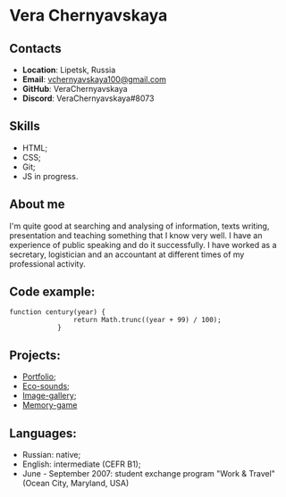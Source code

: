 # Vera Chernyavskaya

## **Contacts**

- **Location**: Lipetsk, Russia
- **Email**: vchernyavskaya100@gmail.com
- **GitHub**: VeraChernyavskaya
- **Discord**: VeraChernyavskaya#8073

## Skills

- HTML;
- CSS;
- Git;
- JS in progress.

## About me

I'm quite good at searching and analysing of information, texts writing, presentation and teaching something that I know very well. I have an experience of public speaking and do it successfully.
I have worked as a secretary, logistician and an accountant at different times of my professional activity.

## Code example:

```
function century(year) {
                return Math.trunc((year + 99) / 100);
            }
```

## Projects:

- [Portfolio](https://rolling-scopes-school.github.io/verachernyavskaya-JSFEPRESCHOOL/portfolio/);
- [Eco-sounds](https://rolling-scopes-school.github.io/verachernyavskaya-JSFEPRESCHOOL/eco-sounds/);
- [Image-gallery](https://rolling-scopes-school.github.io/verachernyavskaya-JSFEPRESCHOOL/image-galery/);
- [Memory-game](https://rolling-scopes-school.github.io/verachernyavskaya-JSFEPRESCHOOL/memory-game/)

## Languages:

- Russian: native;
- English: intermediate (CEFR B1);
- June - September 2007: student exchange program "Work & Travel" (Ocean City, Maryland, USA)
